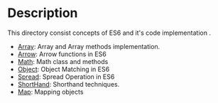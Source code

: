 # Description
This directory consist concepts of ES6 and it's code implementation .

- [Array](https://github.com/Shiwang0-0/Triweb-Learning/blob/main/ES6/array.js): Array and Array methods implementation.
- [Arrow](https://github.com/Shiwang0-0/Triweb-Learning/blob/main/ES6/arrow.js): Arrow functions in ES6
- [Math](https://github.com/Shiwang0-0/Triweb-Learning/blob/main/ES6/math.js): Math class and methods
- [Object](https://github.com/Shiwang0-0/Triweb-Learning/blob/main/ES6/object_matching.js): Object Matching in ES6
- [Spread](https://github.com/Shiwang0-0/Triweb-Learning/blob/main/ES6/spread_operator.js): Spread Operation in ES6
- [ShortHand](https://github.com/Shiwang0-0/Triweb-Learning/blob/main/ES6/shorthand.js): Shorthand techniques.
- [Map](https://github.com/Shiwang0-0/Triweb-Learning/blob/main/ES6/map_obj.js): Mapping objects






           